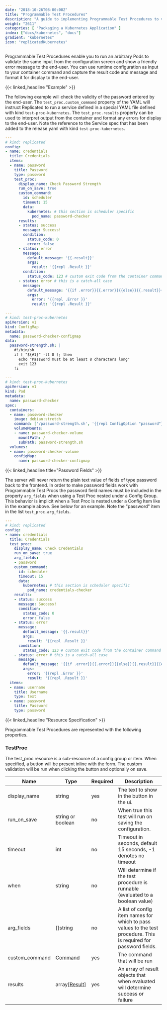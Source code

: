 ```yaml
---
date: "2018-10-26T08:00:00Z"
title: "Programmable Test Procedures"
description: "A guide to implementing Programmable Test Procedures to valiidate customer configuration."
weight: "2611"
categories: [ "Packaging a Kubernetes Application" ]
index: ["docs/kubernetes", "docs"]
gradient: "kubernetes"
icon: "replicatedKubernetes"
---
```


Programmable Test Procedures enable you to run an arbitrary Pods to validate the same input from the configuration screen and show a friendly error message to the end-user. You can use runtime configuration as input to your container command and capture the result code and message and format it for display to the end-user.

{{< linked_headline "Example" >}}

The following example will check the validity of the password entered by the end-user. The `test_proc.custom_command` property of the YAML will instruct Replicated to run a service defined in a special YAML file defined with kind `test-proc-kubernetes`.
The `test_proc.results` property can be used to interpret output from the container and format any errors for display to the end-user.
Note the reference to the Service spec that has been added to the release yaml with kind `test-proc-kubernetes`.

```yaml
---
# kind: replicated
config:
- name: credentials
  title: Credentials
  items:
  - name: password
    title: Password
    type: password
    test_proc:
      display_name: Check Password Strength
      run_on_save: true
      custom_command:
        id: scheduler
        timeout: 15
        data:
          kubernetes: # this section is scheduler specific
            pod_name: password-checker
      results:
      - status: success
        message: Success!
        condition:
          status_code: 0
          error: false
      - status: error
        message:
          default_message: '{{.result}}'
          args:
            result: '{{repl .Result }}'
        condition:
          status_code: 123 # custom exit code from the container command
      - status: error # this is a catch-all case
        message:
          default_message: '{{if .error}}{{.error}}{{else}}{{.result}}{{end}}'
          args:
            error: '{{repl .Error }}'
            result: '{{repl .Result }}'

---
# kind: test-proc-kubernetes
apiVersion: v1
kind: ConfigMap
metadata:
  name: password-checker-configmap
data:
  password-strength.sh: |
    #!/bin/sh
    if [ "${#1}" -lt 8 ]; then
      echo "Password must be at least 8 characters long"
      exit 123
    fi

---
# kind: test-proc-kubernetes
apiVersion: v1
kind: Pod
metadata:
  name: password-checker
spec:
  containers:
  - name: password-checker
    image: debian:stretch
    command: ['/password-strength.sh', '{{repl ConfigOption "password"}}']
    volumeMounts:
    - name: password-checker-volume
      mountPath: /
      subPath: password-strength.sh
  volumes:
  - name: password-checker-volume
    configMap:
      name: password-checker-configmap
```

{{< linked_headline title="Password Fields" >}}

The server will never return the plain text value of fields of type password back to the frontend. In order to make password fields work with Programmable Test Procs the password field names must be included in the property `arg_fields` when using a Test Proc nested under a Config Group. This behavior is implicit when a Test Proc is nested under a Config Item like in the example above. See below for an example. Note the "password" item in the list `test_proc.arg_fields`.

```yaml
---
# kind: replicated
config:
- name: credentials
  title: Credentials
  test_proc:
    display_name: Check Credentials
    run_on_save: true
    arg_fields:
    - password
    custom_command:
      id: scheduler
      timeout: 15
      data:
        kubernetes: # this section is scheduler specific
          pod_name: credentials-checker
    results:
    - status: success
      message: Success!
      condition:
        status_code: 0
        error: false
    - status: error
      message:
        default_message: '{{.result}}'
        args:
          result: '{{repl .Result }}'
      condition:
        status_code: 123 # custom exit code from the container command
    - status: error # this is a catch-all case
      message:
        default_message: '{{if .error}}{{.error}}{{else}}{{.result}}{{end}}'
        args:
          error: '{{repl .Error }}'
          result: '{{repl .Result }}'
  items:
  - name: username
    title: Username
    type: text
  - name: password
    title: Password
    type: password
```

{{< linked_headline "Resource Specification" >}}

Programmable Test Procedures are represented with the following properties.

### TestProc

The test_proc resource is a sub-resource of a config group or item. When specified, a button will be present inline with the form. The custom validation will be run when clicking the button and optionally on save.

| **Name** | **Type** | **Required** | **Description** |
|----------|----------|--------------|-----------------|
| display_name | string | yes | The text to show in the button in the ui. |
| run_on_save | string or boolean | no | When true this test will run on saving the configuration. |
| timeout | int | no | Timeout in seconds, default 15 seconds, -1 denotes no timeout |
| when | string | no | Will determine if the test procedure is runnable (evaluated to a boolean value) |
| arg_fields | []string | no | A list of config item names for which to pass values to the test procedure. This is required for password fields. |
| custom_command | [Command](/docs/kubernetes/packaging-an-application/commands-reference/#command) | yes | The command that will be run |
| results | array\[[Result](/docs/kubernetes/packaging-an-application/commands-reference/#result)\] | yes | An array of result objects that when evaluated will determine success or failure |
